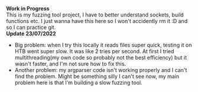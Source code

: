 **Work in Progress**  
This is my fuzzing tool project, I have to better understand sockets, build functions etc. I just wanna have this here so I won't accidently rm it :D and so I can practice git.  
**Update 23/07/2022**  
- Big problem: when I try this locally it reads files super quick, testing it on HTB went super slow. It was like 2 tries per second. At first I tried multithreading(my own code so probably not the best efficiency) but it wasn't faster, and I'm not sure how to fix this.  
- Another problem: my argparser code isn't working properly and I can't find the problem. Might be something silly I can't see now, my main problem here is that I'm building a slow fuzzing tool.

